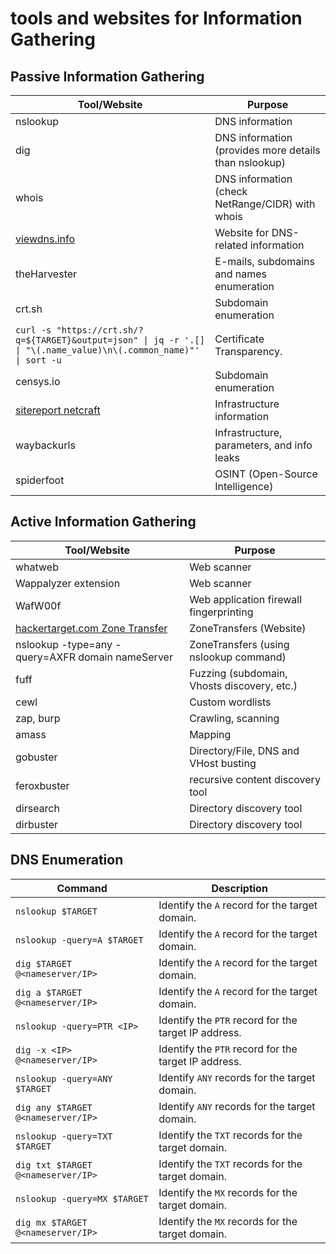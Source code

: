 

# tools and websites for Information Gathering



## Passive Information Gathering

| Tool/Website                                   | Purpose                                      |
| ---------------------------------------------- | -------------------------------------------- |
| nslookup                                       | DNS information                              |
| dig                                            | DNS information (provides more details than nslookup) |
| whois                                          | DNS information (check NetRange/CIDR) with whois |
| [viewdns.info](https://viewdns.info/)           | Website for DNS-related information           |
| theHarvester                                   | E-mails, subdomains and names  enumeration     |
| crt.sh                                         | Subdomain enumeration                        |
| `curl -s "https://crt.sh/?q=${TARGET}&output=json" \| jq -r '.[] \| "\(.name_value)\n\(.common_name)"' \| sort -u` | Certificate Transparency. |
| censys.io                                      | Subdomain enumeration                        |
| [sitereport netcraft](https://sitereport.netcraft.com/)                            | Infrastructure information   |
| waybackurls                                    | Infrastructure, parameters, and info leaks    |
| spiderfoot                                     | OSINT (Open-Source Intelligence)             |



## Active Information Gathering

| Tool/Website                                   | Purpose                                      |
| ---------------------------------------------- | -------------------------------------------- |
| whatweb                                        | Web scanner                                  |
| Wappalyzer extension                           | Web scanner                                  |
| WafW00f                                        | Web application firewall fingerprinting      |
| [hackertarget.com Zone Transfer](https://hackertarget.com/zone-transfer/) | ZoneTransfers (Website)        |
| nslookup -type=any -query=AXFR domain nameServer | ZoneTransfers (using nslookup command)       |
| fuff                                           | Fuzzing (subdomain, Vhosts discovery, etc.)  |
| cewl                                           | Custom wordlists                             |
| zap, burp                                      | Crawling, scanning                           |
| amass                                          | Mapping                                      |
| gobuster                                       | Directory/File, DNS and VHost busting       |
| feroxbuster                                    | recursive content discovery tool            |
| dirsearch                                      | Directory discovery tool                    |
| dirbuster                                      | Directory discovery tool                    |



## DNS Enumeration

| **Command** | **Description** |
|-|-|
| `nslookup $TARGET` | Identify the `A` record for the target domain. |
| `nslookup -query=A $TARGET` | Identify the `A` record for the target domain. |
| `dig $TARGET @<nameserver/IP>` | Identify the `A` record for the target domain.  |
| `dig a $TARGET @<nameserver/IP>` | Identify the `A` record for the target domain.  |
| `nslookup -query=PTR <IP>` | Identify the `PTR` record for the target IP address. |
| `dig -x <IP> @<nameserver/IP>` | Identify the `PTR` record for the target IP address.  |
| `nslookup -query=ANY $TARGET` | Identify `ANY` records for the target domain. |
| `dig any $TARGET @<nameserver/IP>` | Identify `ANY` records for the target domain. |
| `nslookup -query=TXT $TARGET` | Identify the `TXT` records for the target domain. |
| `dig txt $TARGET @<nameserver/IP>` | Identify the `TXT` records for the target domain. |
| `nslookup -query=MX $TARGET` | Identify the `MX` records for the target domain. |
| `dig mx $TARGET @<nameserver/IP>` | Identify the `MX` records for the target domain. |


